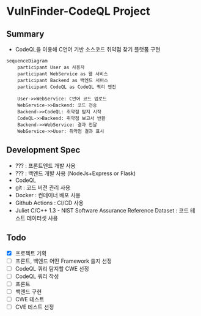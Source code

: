 # VulnFinder-CodeQL Project

## Summary
- CodeQL을 이용해 C언어 기반 소스코드 취약점 찾기 플랫폼 구현

```mermaid
sequenceDiagram
    participant User as 사용자
    participant WebService as 웹 서비스
    participant Backend as 백엔드 서비스
    participant CodeQL as CodeQL 쿼리 엔진

    User->>WebService: C언어 코드 업로드
    WebService->>Backend: 코드 전송
    Backend->>CodeQL: 취약점 탐지 시작
    CodeQL->>Backend: 취약점 보고서 반환
    Backend->>WebService: 결과 전달
    WebService->>User: 취약점 결과 표시
```

## Development Spec
- ??? : 프론트엔드 개발 사용
- ??? : 백엔드 개발 사용 (NodeJs+Express or Flask)
- CodeQL
- git : 코드 버전 관리 사용
- Docker : 컨테이너 배포 사용
- Github Actions : CI/CD 사용
- Juliet C/C++ 1.3 - NIST Software Assurance Reference Dataset : 코드 테스트 데이터셋 사용

## Todo
- [x] 프로젝트 기획
- [ ] 프론트, 백엔드 어떤 Framework 쓸지 선정
- [ ] CodeQL 쿼리 탐지할 CWE 선정
- [ ] CodeQL 쿼리 작성
- [ ] 프론트
- [ ] 백엔드 구현
- [ ] CWE 테스트
- [ ] CVE 테스트 선정
